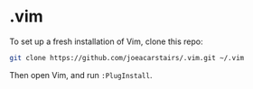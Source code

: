 # .vim

To set up a fresh installation of Vim, clone this repo:

```bash
git clone https://github.com/joeacarstairs/.vim.git ~/.vim
```

Then open Vim, and run `:PlugInstall`.

